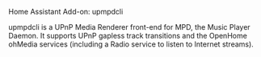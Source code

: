 
Home Assistant Add-on: upmpdcli

upmpdcli is a UPnP Media Renderer front-end for MPD, the Music Player Daemon.
It supports UPnP gapless track transitions and the OpenHome ohMedia services (including a Radio service to listen to Internet streams).
